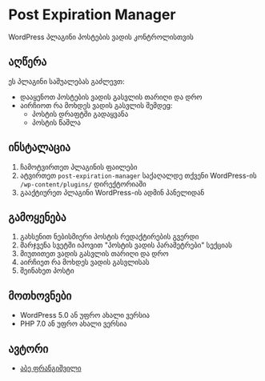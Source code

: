 # Post Expiration Manager

WordPress პლაგინი პოსტების ვადის კონტროლისთვის

## აღწერა

ეს პლაგინი საშუალებას გაძლევთ:
- დააყენოთ პოსტების ვადის გასვლის თარიღი და დრო
- აირჩიოთ რა მოხდეს ვადის გასვლის შემდეg:
  - პოსტის დრაფტში გადაყვანა
  - პოსტის წაშლა

## ინსტალაცია

1. ჩამოტვირთეთ პლაგინის ფაილები
2. ატვირთეთ `post-expiration-manager` საქაღალდე თქვენი WordPress-ის `/wp-content/plugins/` დირექტორიაში
3. გააქტიურეთ პლაგინი WordPress-ის ადმინ პანელიდან

## გამოყენება

1. გახსენით ნებისმიერი პოსტის რედაქტირების გვერდი
2. მარჯვენა სვეტში იპოვით "პოსტის ვადის პარამეტრები" სექციას
3. მიუთითეთ ვადის გასვლის თარიღი და დრო
4. აირჩიეთ რა მოხდეს ვადის გასვლისას
5. შეინახეთ პოსტი

## მოთხოვნები

- WordPress 5.0 ან უფრო ახალი ვერსია
- PHP 7.0 ან უფრო ახალი ვერსია

## ავტორი

- [აბე ფრანგიშვილი](https://github.com/prangishviliAbe)
